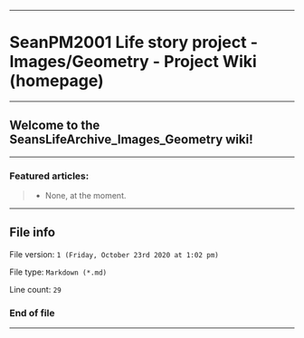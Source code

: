 
***

# SeanPM2001 Life story project - Images/Geometry - Project Wiki (homepage)

***

## Welcome to the SeansLifeArchive_Images_Geometry wiki!

***

### Featured articles:

> * None, at the moment.

***

## File info

File version: `1 (Friday, October 23rd 2020 at 1:02 pm)`

File type: `Markdown (*.md)`

Line count: `29`

### End of file

***
